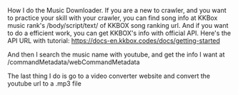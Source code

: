 How I do the Music Downloader. If you are a new to crawler, and you want to practice your skill with your crawler, you can find song info at KKBox music rank's /body/script/text/ of KKBOX song ranking url.
And if you want to do a efficient work, you can get KKBOX's info with official API. Here's the API URL with tutorial:
https://docs-en.kkbox.codes/docs/getting-started

And then I search the music name with youtube, and get the info I want at /commandMetadata/webCommandMetadata

The last thing I do is go to a video converter website and convert the youtube url to a .mp3 file
